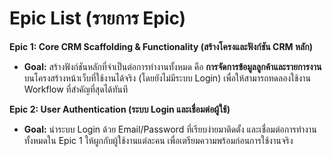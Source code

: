 # Epic List (รายการ Epic)

**Epic 1: Core CRM Scaffolding & Functionality (สร้างโครงและฟังก์ชัน CRM หลัก)**
* **Goal:** สร้างฟังก์ชันหลักที่จำเป็นต่อการทำงานทั้งหมด คือ **การจัดการข้อมูลลูกค้าและรายการงาน** บนโครงสร้างหน้าเว็บที่ใช้งานได้จริง (โดยยังไม่มีระบบ Login) เพื่อให้สามารถทดลองใช้งาน Workflow ที่สำคัญที่สุดได้ทันที

**Epic 2: User Authentication (ระบบ Login และเชื่อมต่อผู้ใช้)**
* **Goal:** นำระบบ Login ด้วย Email/Password ที่เรียบง่ายมาติดตั้ง และเชื่อมต่อการทำงานทั้งหมดใน Epic 1 ให้ผูกกับผู้ใช้งานแต่ละคน เพื่อเตรียมความพร้อมก่อนการใช้งานจริง
